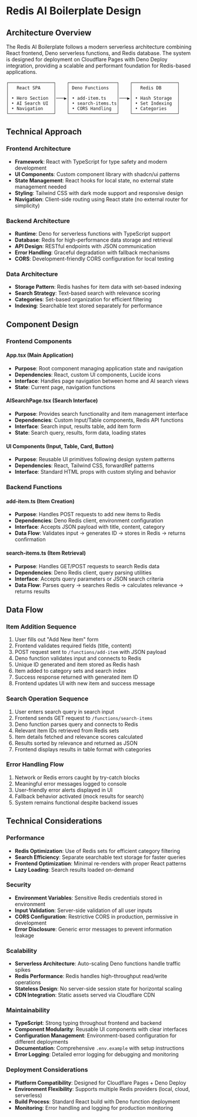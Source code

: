 # Redis AI Boilerplate Design

## Architecture Overview
The Redis AI Boilerplate follows a modern serverless architecture combining React frontend, Deno serverless functions, and Redis database. The system is designed for deployment on Cloudflare Pages with Deno Deploy integration, providing a scalable and performant foundation for Redis-based applications.

```
┌─────────────────┐    ┌──────────────────┐    ┌─────────────────┐
│   React SPA     │    │ Deno Functions   │    │   Redis DB      │
│                 │    │                  │    │                 │
│ • Hero Section  │───▶│ • add-item.ts    │───▶│ • Hash Storage  │
│ • AI Search UI  │    │ • search-items.ts│    │ • Set Indexing  │
│ • Navigation    │    │ • CORS Handling  │    │ • Categories    │
└─────────────────┘    └──────────────────┘    └─────────────────┘
```

## Technical Approach

### Frontend Architecture
- **Framework**: React with TypeScript for type safety and modern development
- **UI Components**: Custom component library with shadcn/ui patterns
- **State Management**: React hooks for local state, no external state management needed
- **Styling**: Tailwind CSS with dark mode support and responsive design
- **Navigation**: Client-side routing using React state (no external router for simplicity)

### Backend Architecture
- **Runtime**: Deno for serverless functions with TypeScript support
- **Database**: Redis for high-performance data storage and retrieval
- **API Design**: RESTful endpoints with JSON communication
- **Error Handling**: Graceful degradation with fallback mechanisms
- **CORS**: Development-friendly CORS configuration for local testing

### Data Architecture
- **Storage Pattern**: Redis hashes for item data with set-based indexing
- **Search Strategy**: Text-based search with relevance scoring
- **Categories**: Set-based organization for efficient filtering
- **Indexing**: Searchable text stored separately for performance

## Component Design

### Frontend Components

#### App.tsx (Main Application)
- **Purpose**: Root component managing application state and navigation
- **Dependencies**: React, custom UI components, Lucide icons
- **Interface**: Handles page navigation between home and AI search views
- **State**: Current page, navigation functions

#### AISearchPage.tsx (Search Interface)
- **Purpose**: Provides search functionality and item management interface
- **Dependencies**: Custom Input/Table components, Redis API functions
- **Interface**: Search input, results table, add item form
- **State**: Search query, results, form data, loading states

#### UI Components (Input, Table, Card, Button)
- **Purpose**: Reusable UI primitives following design system patterns
- **Dependencies**: React, Tailwind CSS, forwardRef patterns
- **Interface**: Standard HTML props with custom styling and behavior

### Backend Functions

#### add-item.ts (Item Creation)
- **Purpose**: Handles POST requests to add new items to Redis
- **Dependencies**: Deno Redis client, environment configuration
- **Interface**: Accepts JSON payload with title, content, category
- **Data Flow**: Validates input → generates ID → stores in Redis → returns confirmation

#### search-items.ts (Item Retrieval)
- **Purpose**: Handles GET/POST requests to search Redis data
- **Dependencies**: Deno Redis client, query parsing utilities
- **Interface**: Accepts query parameters or JSON search criteria
- **Data Flow**: Parses query → searches Redis → calculates relevance → returns results

## Data Flow

### Item Addition Sequence
1. User fills out "Add New Item" form
2. Frontend validates required fields (title, content)
3. POST request sent to `/functions/add-item` with JSON payload
4. Deno function validates input and connects to Redis
5. Unique ID generated and item stored as Redis hash
6. Item added to category sets and search index
7. Success response returned with generated item ID
8. Frontend updates UI with new item and success message

### Search Operation Sequence
1. User enters search query in search input
2. Frontend sends GET request to `/functions/search-items`
3. Deno function parses query and connects to Redis
4. Relevant item IDs retrieved from Redis sets
5. Item details fetched and relevance scores calculated
6. Results sorted by relevance and returned as JSON
7. Frontend displays results in table format with categories

### Error Handling Flow
1. Network or Redis errors caught by try-catch blocks
2. Meaningful error messages logged to console
3. User-friendly error alerts displayed in UI
4. Fallback behavior activated (mock results for search)
5. System remains functional despite backend issues

## Technical Considerations

### Performance
- **Redis Optimization**: Use of Redis sets for efficient category filtering
- **Search Efficiency**: Separate searchable text storage for faster queries
- **Frontend Optimization**: Minimal re-renders with proper React patterns
- **Lazy Loading**: Search results loaded on-demand

### Security
- **Environment Variables**: Sensitive Redis credentials stored in environment
- **Input Validation**: Server-side validation of all user inputs
- **CORS Configuration**: Restrictive CORS in production, permissive in development
- **Error Disclosure**: Generic error messages to prevent information leakage

### Scalability
- **Serverless Architecture**: Auto-scaling Deno functions handle traffic spikes
- **Redis Performance**: Redis handles high-throughput read/write operations
- **Stateless Design**: No server-side session state for horizontal scaling
- **CDN Integration**: Static assets served via Cloudflare CDN

### Maintainability
- **TypeScript**: Strong typing throughout frontend and backend
- **Component Modularity**: Reusable UI components with clear interfaces
- **Configuration Management**: Environment-based configuration for different deployments
- **Documentation**: Comprehensive `.env.example` with setup instructions
- **Error Logging**: Detailed error logging for debugging and monitoring

### Deployment Considerations
- **Platform Compatibility**: Designed for Cloudflare Pages + Deno Deploy
- **Environment Flexibility**: Supports multiple Redis providers (local, cloud, serverless)
- **Build Process**: Standard React build with Deno function deployment
- **Monitoring**: Error handling and logging for production monitoring
